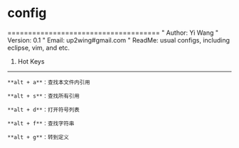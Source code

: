 # config
=====================================
    " Author: Yi Wang
    " Version: 0.1
    " Email: up2wing#gmail.com
    " ReadMe: usual configs, including eclipse, vim, and etc.

1. Hot Keys
--------------------------------------
	**alt + a**：查找本文件内引用

	**alt + s**：查找所有引用

	**alt + d**：打开符号列表

 	**alt + f**：查找字符串

 	**alt + g**：转到定义
